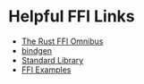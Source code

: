 # Helpful FFI Links
- [The Rust FFI Omnibus](http://jakegoulding.com/rust-ffi-omnibus/)
- [bindgen](https://github.com/rust-lang-nursery/rust-bindgen)
- [Standard Library](https://doc.rust-lang.org/std/ffi/index.html)
- [FFI Examples](https://github.com/alexcrichton/rust-ffi-examples)
